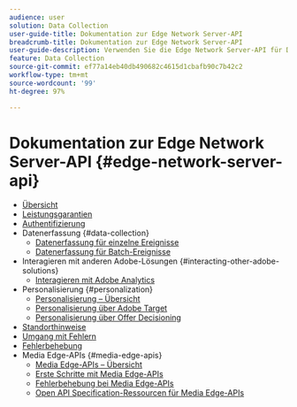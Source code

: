 ```yaml
---
audience: user
solution: Data Collection
user-guide-title: Dokumentation zur Edge Network Server-API
breadcrumb-title: Dokumentation zur Edge Network Server-API
user-guide-description: Verwenden Sie die Edge Network Server-API für Datenerfassungs-, Personalisierungs-, Werbe- und Marketing-Aktivitäten mit Experience Cloud- oder Experience Platform Edge-Services.
feature: Data Collection
source-git-commit: ef77a14eb40db490682c4615d1cbafb90c7b42c2
workflow-type: tm+mt
source-wordcount: '99'
ht-degree: 97%

---
```



# Dokumentation zur Edge Network Server-API {#edge-network-server-api}

* [Übersicht](overview.md)
* [Leistungsgarantien](guardrails.md)
* [Authentifizierung](authentication.md)
* Datenerfassung {#data-collection}
   * [Datenerfassung für einzelne Ereignisse](interactive-data-collection.md)
   * [Datenerfassung für Batch-Ereignisse](non-interactive-data-collection.md)
* Interagieren mit anderen Adobe-Lösungen {#interacting-other-adobe-solutions}
   * [Interagieren mit Adobe Analytics](interacting-adobe-analytics.md)
* Personalisierung {#personalization}
   * [Personalisierung – Übersicht](personalization-overview.md)
   * [Personalisierung über Adobe Target](personalization-target.md)
   * [Personalisierung über Offer Decisioning](personalization-offer-decisioning.md)
* [Standorthinweise](location-hints.md)
* [Umgang mit Fehlern](error-handling.md)
* [Fehlerbehebung](troubleshooting.md)
* Media Edge-APIs {#media-edge-apis}
   * [Media Edge-APIs – Übersicht](media-edge-api/overview.md)
   * [Erste Schritte mit Media Edge-APIs](media-edge-api/getting-started.md)
   * [Fehlerbehebung bei Media Edge-APIs](media-edge-api/troubleshooting.md)
   * [Open API Specification-Ressourcen für Media Edge-APIs](media-edge-api/swagger.md)